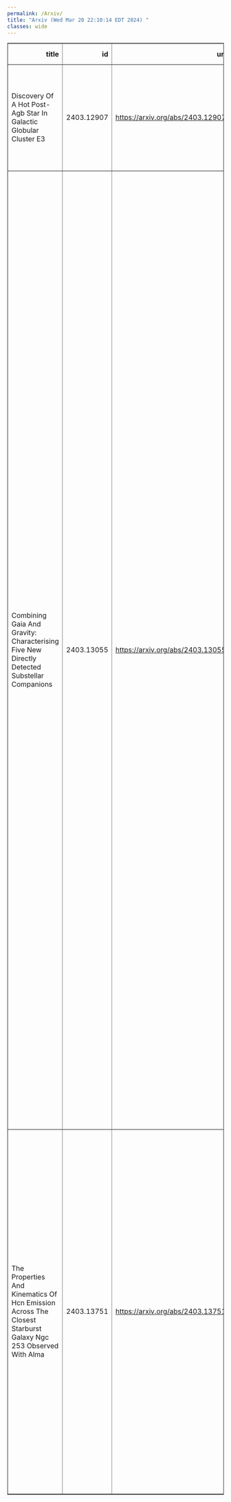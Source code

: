```yaml
---
permalink: /Arxiv/
title: "Arxiv (Wed Mar 20 22:10:14 EDT 2024) "
classes: wide
---
```

<table border="1" class="dataframe">
  <thead>
    <tr style="text-align: right;">
      <th>title</th>
      <th>id</th>
      <th>url</th>
      <th>authors</th>
      <th>Local Authors</th>
    </tr>
  </thead>
  <tbody>
    <tr>
      <td>Discovery Of A Hot Post-Agb Star In Galactic Globular Cluster E3</td>
      <td>2403.12907</td>
      <td><a href="https://arxiv.org/abs/2403.12907" target="_blank">https://arxiv.org/abs/2403.12907</a></td>
      <td>R. Kumar, A. Moharana, S. Piridi, A. C. Pradhan, K. G. Hełminiak, N. Ikonnikova, A. Dodin, R. Szczerba, M. Giersz, D. K. Ojha, M. R. Samal</td>
      <td>Anil Pradhan</td>
    </tr>
    <tr>
      <td>Combining Gaia And Gravity: Characterising Five New Directly Detected   Substellar Companions</td>
      <td>2403.13055</td>
      <td><a href="https://arxiv.org/abs/2403.13055" target="_blank">https://arxiv.org/abs/2403.13055</a></td>
      <td>T. O. Winterhalder, S. Lacour, A. Mérand, A. -L. Maire, J. Kammerer, T. Stolker, N. Pourré, C. Babusiaux, R. Abuter, A. Amorim, R. Asensio-Torres, W. O. Balmer, M. Benisty, J. -P. Berger, H. Beust, S. Blunt, A. Boccaletti, M. Bonnefoy, H. Bonnet, M. S. Bordoni, G. Bourdarot, W. Brandner, F. Cantalloube, P. Caselli, B. Charnay, G. Chauvin, A. Chavez, E. Choquet, V. Christiaens, Y. Clénet, V. Coudé Du Foresto, A. Cridland, R. Davies, R. Dembet, J. Dexter, A. Drescher, G. Duvert, A. Eckart, F. Eisenhauer, N. M. Förster Schreiber, P. Garcia, R. Garcia Lopez, T. Gardner, E. Gendron, R. Genzel, S. Gillessen, J. H. Girard, S. Grant, X. Haubois, G. Heißel, Th. Henning, S. Hinkley, S. Hippler, M. Houllé, Z. Hubert, L. Jocou, M. Keppler, P. Kervella, L. Kreidberg, N. T. Kurtovic, A. -M. Lagrange, V. Lapeyrère, J. -B. Le Bouquin, P. Léna, D. Lutz, F. Mang, G. -D. Marleau, P. Mollière, J. D. Monnier, C. Mordasini, D. Mouillet, E. Nasedkin, M. Nowak, T. Ott, G. P. P. L. Otten, C. Paladini, T. Paumard, K. Perraut, G. Perrin, O. Pfuhl, L. Pueyo, D. C. Ribeiro, E. Rickman, Z. Rustamkulov, J. Shangguan, T. Shimizu, D. Sing, J. Stadler, O. Straub, C. Straubmeier, E. Sturm, L. J. Tacconi, E. F. Van Dishoeck, A. Vigan, F. Vincent, S. D. Von Fellenberg, J. J. Wang, F. Widmann, J. Woillez, Ş. Yazıcı</td>
      <td>Ji Wang</td>
    </tr>
    <tr>
      <td>The Properties And Kinematics Of Hcn Emission Across The Closest   Starburst Galaxy Ngc 253 Observed With Alma</td>
      <td>2403.13751</td>
      <td><a href="https://arxiv.org/abs/2403.13751" target="_blank">https://arxiv.org/abs/2403.13751</a></td>
      <td>Ivana Beslic, Ashley T. Barnes, Frank Bigiel, Maria Jesus Jimenez-Donaire, Antonio Usero, Jonathan D. Henshaw, Christopher Faesi, Adam K. Leroy, Erik Rosolowsky, Jakob S. Den Brok, Melanie Chevance, Cosima Eibensteiner, Kathryn Grasha, Ralf S. Klessen, J. M. Diedrerik Kruijssen, Daizhong Liu, Sharon Meidt, Justus Neumann, Lukas Neumann, Hsi-An Pan, Johannes Puschnig, Miguel Querejeta, Eva Schinnerer, Thomas G. Williams</td>
      <td>Adam Leroy</td>
    </tr>
  </tbody>
</table>